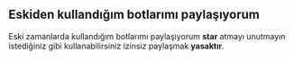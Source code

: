 ## Eskiden kullandığım botlarımı paylaşıyorum

Eski zamanlarda kullandığım botlarımı paylaşıyorum **star** atmayı unutmayın istediğiniz gibi kullanabilirsiniz izinsiz paylaşmak **yasaktır**.
